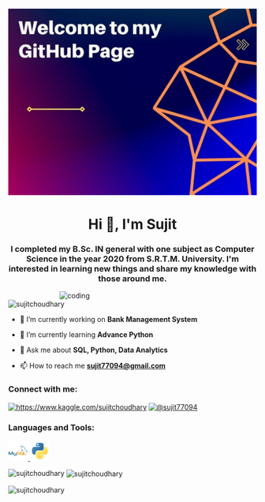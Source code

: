 ![logo](https://github.com/sujitchoudhary/sujitchoudhary/blob/main/Welcome%20to%20my%20GitHub%20Page.png)
<h1 align="center">Hi 👋, I'm Sujit</h1>
<h3 align="center">I completed my B.Sc. IN general with one subject as Computer Science in the year 2020 from S.R.T.M. University. I'm interested in learning new things and share my knowledge with those around me.</h3>
<img align="right" alt="coding" width="400" 
src="https://cdn.hashnode.com/res/hashnode/image/upload/v1648657506206/DRT1LznNL.gif?w=1600&h=840&fit=crop&crop=entropy&auto=format,compress&gif-q=60&format=webm">
<p align="left"> <img src="https://komarev.com/ghpvc/?username=sujitchoudhary&label=Profile%20views&color=0e75b6&style=flat" alt="sujitchoudhary" /> </p>

- 🔭 I’m currently working on **Bank Management System**

- 🌱 I’m currently learning **Advance Python**

- 💬 Ask me about **SQL, Python, Data Analytics**

- 📫 How to reach me **sujit77094@gmail.com**

<h3 align="left">Connect with me:</h3>
<p align="left">
<a href="https://kaggle.com/https://www.kaggle.com/sujitchoudhary" target="blank"><img align="center" src="https://raw.githubusercontent.com/rahuldkjain/github-profile-readme-generator/master/src/images/icons/Social/kaggle.svg" alt="https://www.kaggle.com/sujitchoudhary" height="30" width="40" /></a>
<a href="https://www.hackerrank.com/@sujit77094" target="blank"><img align="center" src="https://raw.githubusercontent.com/rahuldkjain/github-profile-readme-generator/master/src/images/icons/Social/hackerrank.svg" alt="@sujit77094" height="30" width="40" /></a>
</p>

<h3 align="left">Languages and Tools:</h3>
<p align="left"> <a href="https://www.mysql.com/" target="_blank" rel="noreferrer"> <img src="https://raw.githubusercontent.com/devicons/devicon/master/icons/mysql/mysql-original-wordmark.svg" alt="mysql" width="40" height="40"/> </a> <a href="https://www.python.org" target="_blank" rel="noreferrer"> <img src="https://raw.githubusercontent.com/devicons/devicon/master/icons/python/python-original.svg" alt="python" width="40" height="40"/> </a> </p>

<p><img align="left" src="https://github-readme-stats.vercel.app/api/top-langs?username=sujitchoudhary&show_icons=true&locale=en&layout=compact" alt="sujitchoudhary" /></p>

<p>&nbsp;<img align="center" src="https://github-readme-stats.vercel.app/api?username=sujitchoudhary&show_icons=true&locale=en" alt="sujitchoudhary" /></p>

<p><img align="center" src="https://github-readme-streak-stats.herokuapp.com/?user=sujitchoudhary&" alt="sujitchoudhary" /></p>
